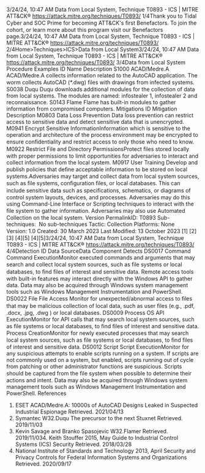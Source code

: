 3/24/24, 10:47 AM Data from Local System, Technique T0893 - ICS | MITRE ATT&CK®
https://attack.mitre.org/techniques/T0893/ 1/4Thank you to Tidal Cyber and SOC Prime for becoming ATT&CK's ﬁrst Benefactors. To join the cohort, or learn more about this program visit our
Benefactors page.3/24/24, 10:47 AM Data from Local System, Technique T0893 - ICS | MITRE ATT&CK®
https://attack.mitre.org/techniques/T0893/ 2/4Home>Techniques>ICS>Data from Local System3/24/24, 10:47 AM Data from Local System, Technique T0893 - ICS | MITRE ATT&CK®
https://attack.mitre.org/techniques/T0893/ 3/4Data from Local System
Procedure Examples
ID Name Description
S1000 ACAD/Medre.A ACAD/Medre.A collects information related to the AutoCAD application. The worm collects AutoCAD (\*.dwg)
ﬁles with drawings from infected systems. 
S0038 Duqu Duqu downloads additional modules for the collection of data from local systems. The modules are named:
infostealer 1, infostealer 2 and reconnaissance. 
S0143 Flame Flame has built-in modules to gather information from compromised computers. 
Mitigations
ID Mitigation Description
M0803 Data Loss Prevention Data loss prevention can restrict access to sensitive data and detect sensitive data that is
unencrypted.
M0941 Encrypt Sensitive
InformationInformation which is sensitive to the operation and architecture of the process environment may
be encrypted to ensure conﬁdentiality and restrict access to only those who need to know. 
M0922 Restrict File and
Directory PermissionsProtect ﬁles stored locally with proper permissions to limit opportunities for adversaries to
interact and collect information from the local system. 
M0917 User Training Develop and publish policies that deﬁne acceptable information to be stored on local systems.Adversaries may target and collect data from local system sources, such as ﬁle systems, conﬁguration ﬁles, or local databases. This can
include sensitive data such as speciﬁcations, schematics, or diagrams of control system layouts, devices, and processes.
Adversaries may do this using Command-Line Interface or Scripting techniques to interact with the ﬁle system to gather information.
Adversaries may also use Automated Collection on the local system.
Version PermalinkID: T0893
Sub-techniques:  No sub-techniques
 
Tactic: Collection
 
Platforms: None
Version: 1.0
Created: 30 March 2023
Last Modiﬁed: 13 October 2023
[1]
[2]
[3]
[4][5]
[4][5]3/24/24, 10:47 AM Data from Local System, Technique T0893 - ICS | MITRE ATT&CK®
https://attack.mitre.org/techniques/T0893/ 4/4Detection
ID Data SourceData Component Detects
DS0017 Command Command
ExecutionMonitor executed commands and arguments that may search and collect local system
sources, such as ﬁle systems or local databases, to ﬁnd ﬁles of interest and sensitive data.
Remote access tools with built-in features may interact directly with the Windows API to
gather data. Data may also be acquired through Windows system management tools such as
Windows Management Instrumentation and PowerShell.
DS0022 File File Access Monitor for unexpected/abnormal access to ﬁles that may be malicious collection of local
data, such as user ﬁles (e.g., .pdf, .docx, .jpg, .dwg ) or local databases.
DS0009 Process OS API
ExecutionMonitor for API calls that may search local system sources, such as ﬁle systems or local
databases, to ﬁnd ﬁles of interest and sensitive data.
Process
CreationMonitor for newly executed processes that may search local system sources, such as ﬁle
systems or local databases, to ﬁnd ﬁles of interest and sensitive data.
DS0012 Script Script
ExecutionMonitor for any suspicious attempts to enable scripts running on a system. If scripts are not
commonly used on a system, but enabled, scripts running out of cycle from patching or other
administrator functions are suspicious. Scripts should be captured from the ﬁle system when
possible to determine their actions and intent. Data may also be acquired through Windows
system management tools such as Windows Management Instrumentation and PowerShell.
References
1. ESET ACAD/Medre.A: 10000s of AutoCAD Designs Leaked in
Suspected Industrial Espionage Retrieved. 2021/04/13
2. Symantec W32.Duqu The precursor to the next Stuxnet
Retrieved. 2019/11/03
3. Kevin Savage and Branko Spasojevic W32.Flamer Retrieved.
2019/11/034. Keith Stouffer 2015, May Guide to Industrial Control Systems
(ICS) Security Retrieved. 2018/03/28
5. National Institute of Standards and Technology 2013, April
Security and Privacy Controls for Federal Information Systems
and Organizations Retrieved. 2020/09/17